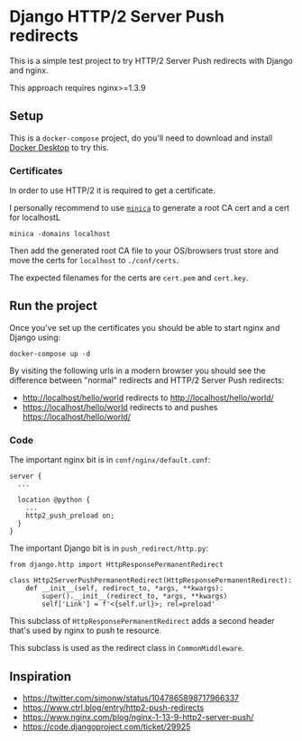 # Django HTTP/2 Server Push redirects

This is a simple test project to try HTTP/2 Server Push redirects
with Django and nginx.

This approach requires nginx>=1.3.9


## Setup

This is a `docker-compose` project, do you'll need to download and
install [Docker Desktop](https://www.docker.com/products/docker-desktop)
to try this.


### Certificates

In order to use HTTP/2 it is required to get a certificate.

I personally recommend to use [`minica`](https://github.com/jsha/minica)
to generate a root CA cert and a cert for localhostL

    minica -domains localhost

Then add the generated root CA file to your OS/browsers trust store
and move the certs for `localhost` to `./conf/certs`.

The expected filenames for the certs are `cert.pem` and `cert.key`.


## Run the project

Once you've set up the certificates you should be able to start
nginx and Django using:

    docker-compose up -d
    
By visiting the following urls in a modern browser you should see the 
difference between "normal" redirects and HTTP/2 Server Push redirects:

* <http://localhost/hello/world> redirects to <http://localhost/hello/world/>
* <https://localhost/hello/world> redirects to and pushes <https://localhost/hello/world/>


### Code

The important nginx bit is in `conf/nginx/default.conf`:

    server {
      ...
    
      location @python {
        ...
        http2_push_preload on;
      }
    }


The important Django bit is in `push_redirect/http.py`:

    from django.http import HttpResponsePermanentRedirect

    class Http2ServerPushPermanentRedirect(HttpResponsePermanentRedirect):
        def __init__(self, redirect_to, *args, **kwargs):
            super().__init__(redirect_to, *args, **kwargs)
            self['Link'] = f'<{self.url}>; rel=preload'

This subclass of `HttpResponsePermanentRedirect` adds a second
header that's used by nginx to push te resource.

This subclass is used as the redirect class in `CommonMiddleware`.


## Inspiration

* <https://twitter.com/simonw/status/1047865898717966337>
* <https://www.ctrl.blog/entry/http2-push-redirects>
* <https://www.nginx.com/blog/nginx-1-13-9-http2-server-push/>
* <https://code.djangoproject.com/ticket/29925>
